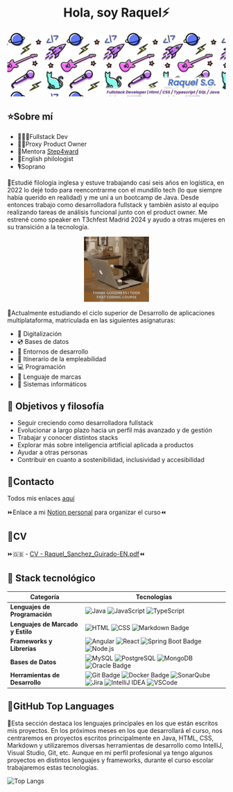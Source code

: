 <div align="center">
<h1 align="center">Hola, soy Raquel</a>⚡</h1>
</div>

![image](https://github.com/3592917/3592917/blob/main/portada.png?raw=true)

## ⭐Sobre mí

- 👩🏻‍💻Fullstack Dev
- 👩‍💼Proxy Product Owner
- 💜Mentora <a href="https://step4ward.es/team/raquel/">Step4ward</a>
- 💬English philologist
- 🎙️Soprano

🔸Estudié filología inglesa y estuve trabajando casi seis años en logística, en 2022 lo dejé todo para reencontrarme con el mundillo tech (lo que siempre había querido en realidad) y me uní a un bootcamp de Java. Desde entonces trabajo como desarrolladora fullstack y también asisto al equipo realizando tareas de análisis funcional junto con el product owner. Me estrené como speaker en T3chfest Madrid 2024 y ayudo a otras mujeres en su transición a la tecnología.

<div align="center">
<img src="https://github.com/3592917/3592917/blob/main/scaler-create-impact.gif?raw=true" width="150" />
</div>

🔸Actualmente estudiando el ciclo superior de Desarrollo de aplicaciones multiplataforma, matriculada en las siguientes asignaturas:
- 💾 Digitalización
- 💿 Bases de datos
- 🧵 Entornos de desarrollo
- 💼 Itinerario de la empleabilidad
- 💻 Programación
- 👅 Lenguaje de marcas
- 🔧 Sistemas informáticos

## 🌟 Objetivos y filosofía
* Seguir creciendo como desarrolladora fullstack
* Evolucionar a largo plazo hacia un perfil más avanzado y de gestión
* Trabajar y conocer distintos stacks
* Explorar más sobre inteligencia artificial aplicada a productos
* Ayudar a otras personas
* Contribuir en cuanto a sostenibilidad, inclusividad y accesibilidad

## 📲Contacto 
Todos mis enlaces <a href="https://linktr.ee/lapencadev">aquí</a>

⏩Enlace a mi <a href="https://phrygian-poison-fef.notion.site/1-DAM-121d0e44b0a680d4b109d68ba3df8206">Notion personal</a> para organizar el curso⏪


## 🤖CV
⏩🇬🇧 - [CV - Raquel_Sanchez_Guirado-EN.pdf](https://github.com/user-attachments/files/17495249/CV.-.Raquel_Sanchez_Guirado-EN.pdf)⏪

## 🔮 Stack tecnológico

| Categoría                        | Tecnologías                                                                                                      |
|----------------------------------|------------------------------------------------------------------------------------------------------------------|
| **Lenguajes de Programación**    | ![Java](https://github.com/lapencadev/lapencadev/assets/110655959/e6dea241-5a88-4889-bba6-9fa2097a4706) ![JavaScript](https://img.shields.io/badge/JavaScript-F7DF1E?logo=javascript&logoColor=000&style=for-the-badge) ![TypeScript](https://github.com/lapencadev/lapencadev/assets/110655959/85ed3daf-dbaf-43ee-801b-0b5f9b55514a) |
| **Lenguajes de Marcado y Estilo**| ![HTML](https://github.com/lapencadev/lapencadev/assets/110655959/c1abfaa4-f558-4cb2-8126-db53294ef3a5) ![CSS](https://github.com/lapencadev/lapencadev/assets/110655959/7ef15ffe-ab4a-4580-87d4-052fe9f1b924) ![Markdown Badge](https://img.shields.io/badge/Markdown-000?logo=markdown&logoColor=fff&style=for-the-badge) |
| **Frameworks y Librerías**       | ![Angular](https://github.com/lapencadev/lapencadev/assets/110655959/5beb3a42-82a2-4f2e-8992-d8ab34724c8a) ![React](https://img.shields.io/badge/React-61DAFB?logo=react&logoColor=000&style=for-the-badge) ![Spring Boot Badge](https://img.shields.io/badge/Spring%20Boot-6DB33F?logo=springboot&logoColor=fff&style=for-the-badge) ![Node.js](https://img.shields.io/badge/Node.js-5FA04E?logo=nodedotjs&logoColor=fff&style=for-the-badge) |
| **Bases de Datos**               | ![MySQL](https://github.com/lapencadev/lapencadev/assets/110655959/0573b551-0c99-4633-b03e-0a4c68043e5a) ![PostgreSQL](https://github.com/lapencadev/lapencadev/assets/110655959/d7292b99-b62e-45f1-9e08-1e342b205722) ![MongoDB](https://img.shields.io/badge/MongoDB-47A248?logo=mongodb&logoColor=fff&style=for-the-badge) ![Oracle Badge](https://img.shields.io/badge/Oracle-F80000?logo=oracle&logoColor=fff&style=for-the-badge) |
| **Herramientas de Desarrollo**   | ![Git Badge](https://img.shields.io/badge/Git-F05032?logo=git&logoColor=fff&style=for-the-badge) ![Docker Badge](https://img.shields.io/badge/Docker-2496ED?logo=docker&logoColor=fff&style=for-the-badge)  ![SonarQube](https://img.shields.io/badge/SonarQube-4E9BCD?logo=sonarqube&logoColor=fff&style=for-the-badge) ![Jira](https://img.shields.io/badge/Jira-0052CC?logo=jira&logoColor=fff&style=for-the-badge)  ![IntelliJ IDEA](https://img.shields.io/badge/IntelliJ%20IDEA-000?logo=intellijidea&logoColor=fff&style=for-the-badge) ![VSCode](https://img.shields.io/badge/Visual_Studio_Code-0078D4?style=for-the-badge&logo=visual%20studio%20code&logoColor=white) |


## 📎GitHub Top Languages

🚀Esta sección destaca los lenguajes principales en los que están escritos mis proyectos. En los próximos meses en los que desarrollará el curso, nos centraremos en proyectos escritos principalmente en Java, HTML, CSS, Markdown y utilizaremos diversas herramientas de desarrollo como IntelliJ, Visual Studio, Git, etc. Aunque en mi perfil profesional ya tengo algunos proyectos en distintos lenguajes y frameworks, durante el curso escolar trabajaremos estas tecnologías.

![Top Langs](https://github-readme-stats.vercel.app/api/top-langs/?username=3592917&theme=tokyonight)
